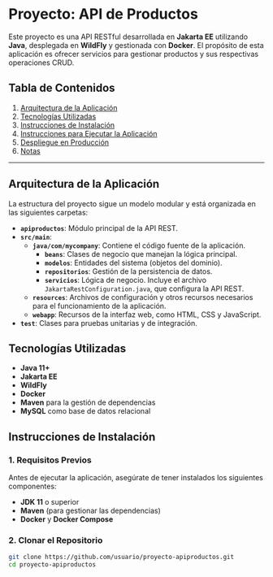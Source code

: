 # Proyecto: API de Productos

Este proyecto es una API RESTful desarrollada en **Jakarta EE** utilizando **Java**, desplegada en **WildFly** y gestionada con **Docker**. El propósito de esta aplicación es ofrecer servicios para gestionar productos y sus respectivas operaciones CRUD.

## Tabla de Contenidos

1. [Arquitectura de la Aplicación](#arquitectura-de-la-aplicación)
2. [Tecnologías Utilizadas](#tecnologías-utilizadas)
3. [Instrucciones de Instalación](#instrucciones-de-instalación)
4. [Instrucciones para Ejecutar la Aplicación](#instrucciones-para-ejecutar-la-aplicación)
5. [Despliegue en Producción](#despliegue-en-producción)
6. [Notas](#notas)

---

## Arquitectura de la Aplicación

La estructura del proyecto sigue un modelo modular y está organizada en las siguientes carpetas:

- **`apiproductos`**: Módulo principal de la API REST.
- **`src/main`**:
  - **`java/com/mycompany`**: Contiene el código fuente de la aplicación.
    - **`beans`**: Clases de negocio que manejan la lógica principal.
    - **`modelos`**: Entidades del sistema (objetos del dominio).
    - **`repositorios`**: Gestión de la persistencia de datos.
    - **`servicios`**: Lógica de negocio. Incluye el archivo `JakartaRestConfiguration.java`, que configura la API REST.
  - **`resources`**: Archivos de configuración y otros recursos necesarios para el funcionamiento de la aplicación.
  - **`webapp`**: Recursos de la interfaz web, como HTML, CSS y JavaScript.
- **`test`**: Clases para pruebas unitarias y de integración.
  
## Tecnologías Utilizadas

- **Java 11+**
- **Jakarta EE**
- **WildFly**
- **Docker**
- **Maven** para la gestión de dependencias
- **MySQL** como base de datos relacional

## Instrucciones de Instalación

### 1. Requisitos Previos

Antes de ejecutar la aplicación, asegúrate de tener instalados los siguientes componentes:

- **JDK 11** o superior
- **Maven** (para gestionar las dependencias)
- **Docker** y **Docker Compose**

### 2. Clonar el Repositorio

```bash
git clone https://github.com/usuario/proyecto-apiproductos.git
cd proyecto-apiproductos
